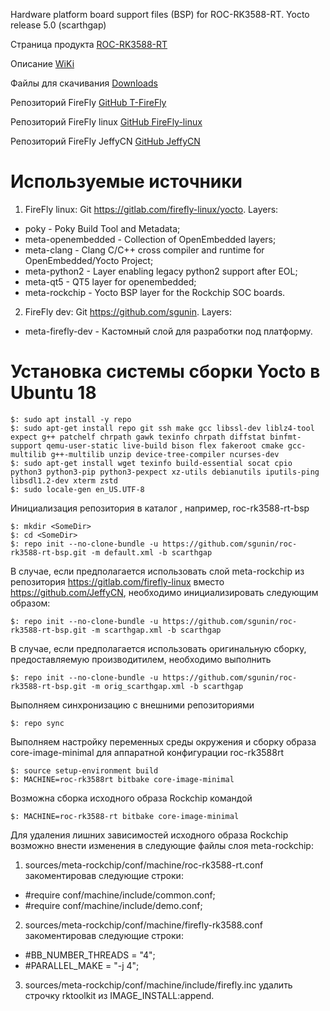 Hardware platform board support files (BSP) for ROC-RK3588-RT.
Yocto release 5.0 (scarthgap)

Страница продукта [ROC-RK3588-RT](https://en.t-firefly.com/product/industry/rocrk3588rt)

Описание [WiKi](https://wiki.t-firefly.com/en/ROC-RK3588-RT/index.html)

Файлы для скачивания [Downloads](https://en.t-firefly.com/doc/download/207.html)

Репозиторий FireFly [GitHub T-FireFly](https://github.com/T-Firefly)

Репозиторий FireFly linux [GitHub FireFly-linux](https://gitlab.com/firefly-linux)

Репозиторий FireFly JeffyCN [GitHub JeffyCN](https://github.com/JeffyCN)

# Используемые источники

1. FireFly linux: Git https://gitlab.com/firefly-linux/yocto. Layers:
+ poky - Poky Build Tool and Metadata;
+ meta-openembedded - Collection of OpenEmbedded layers;
+ meta-clang - Clang C/C++ cross compiler and runtime for OpenEmbedded/Yocto Project;
+ meta-python2 - Layer enabling legacy python2 support after EOL;
+ meta-qt5 - QT5 layer for openembedded;
+ meta-rockchip - Yocto BSP layer for the Rockchip SOC boards.
2. FireFly dev: Git https://github.com/sgunin. Layers:
+ meta-firefly-dev - Кастомный слой для разработки под платформу.

# Установка системы сборки Yocto в Ubuntu 18 
```
$: sudo apt install -y repo
$: sudo apt-get install repo git ssh make gcc libssl-dev liblz4-tool expect g++ patchelf chrpath gawk texinfo chrpath diffstat binfmt-support qemu-user-static live-build bison flex fakeroot cmake gcc-multilib g++-multilib unzip device-tree-compiler ncurses-dev
$: sudo apt-get install wget texinfo build-essential socat cpio python3 python3-pip python3-pexpect xz-utils debianutils iputils-ping libsdl1.2-dev xterm zstd
$: sudo locale-gen en_US.UTF-8
```

Инициализация репозитория в каталог <SomeDir>, например, roc-rk3588-rt-bsp
```
$: mkdir <SomeDir>
$: cd <SomeDir>
$: repo init --no-clone-bundle -u https://github.com/sgunin/roc-rk3588-rt-bsp.git -m default.xml -b scarthgap
```

В случае, если предполагается использовать слой meta-rockchip из репозитория https://gitlab.com/firefly-linux вместо https://github.com/JeffyCN, необходимо инициализировать следующим образом:
```
$: repo init --no-clone-bundle -u https://github.com/sgunin/roc-rk3588-rt-bsp.git -m scarthgap.xml -b scarthgap
```

В случае, если предполагается использовать оригинальную сборку, предоставляемую производитилем, необходимо выполнить
```
$: repo init --no-clone-bundle -u https://github.com/sgunin/roc-rk3588-rt-bsp.git -m orig_scarthgap.xml -b scarthgap
```

Выполняем синхронизацию с внешними репозиториями
```
$: repo sync
```

Выполняем настройку переменных среды окружения и сборку образа core-image-minimal для аппаратной конфигурации roc-rk3588rt
```
$: source setup-environment build
$: MACHINE=roc-rk3588rt bitbake core-image-minimal
```

Возможна сборка исходного образа Rockchip командой
```
$: MACHINE=roc-rk3588-rt bitbake core-image-minimal
```

Для удаления лишних зависимостей исходного образа Rockchip возможно внести изменения в следующие файлы слоя meta-rockchip:
1. sources/meta-rockchip/conf/machine/roc-rk3588-rt.conf закоментировав следующие строки:
+ #require conf/machine/include/common.conf;
+ #require conf/machine/include/demo.conf;
2. sources/meta-rockchip/conf/machine/firefly-rk3588.conf закоментировав следующие строки:
+ #BB_NUMBER_THREADS = "4";
+ #PARALLEL_MAKE = "-j 4";
3. sources/meta-rockchip/conf/machine/include/firefly.inc удалить строчку rktoolkit из IMAGE_INSTALL:append.

